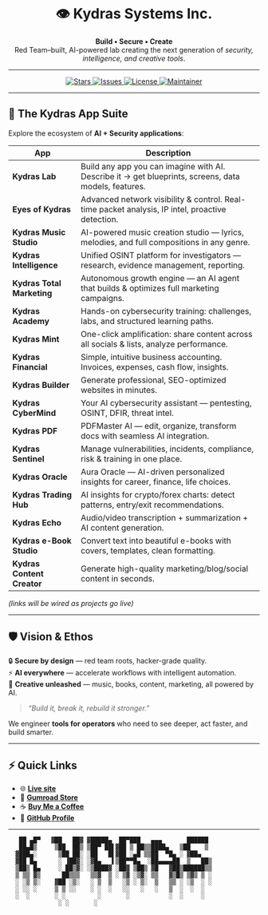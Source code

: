 <!-- Banner -->
<h1 align="center">👁️ Kydras Systems Inc.</h1>
<p align="center">
  <strong>Build • Secure • Create</strong><br>
  Red Team–built, AI-powered lab creating the next generation of <em>security, intelligence, and creative tools</em>.
</p>

---

<!-- Badges -->
<p align="center">
  <a href="https://github.com/Kydras8/kydras8.github.io/stargazers">
    <img src="https://img.shields.io/github/stars/Kydras8/kydras8.github.io?color=gold&style=for-the-badge" alt="Stars"/>
  </a>
  <a href="https://github.com/Kydras8/kydras8.github.io/issues">
    <img src="https://img.shields.io/github/issues/Kydras8/kydras8.github.io?color=red&style=for-the-badge" alt="Issues"/>
  </a>
  <a href="https://github.com/Kydras8/kydras8.github.io/blob/main/LICENSE">
    <img src="https://img.shields.io/github/license/Kydras8/kydras8.github.io?style=for-the-badge&color=blue" alt="License"/>
  </a>
  <a href="https://github.com/Kydras8">
    <img src="https://img.shields.io/badge/Maintainer-Kyle%20Rasmussen-black?style=for-the-badge&logo=github" alt="Maintainer"/>
  </a>
</p>

---

## 🌌 The Kydras App Suite

Explore the ecosystem of **AI + Security applications**:

| App | Description |
|-----|-------------|
| **Kydras Lab** | Build any app you can imagine with AI. Describe it → get blueprints, screens, data models, features. |
| **Eyes of Kydras** | Advanced network visibility & control. Real-time packet analysis, IP intel, proactive detection. |
| **Kydras Music Studio** | AI-powered music creation studio — lyrics, melodies, and full compositions in any genre. |
| **Kydras Intelligence** | Unified OSINT platform for investigators — research, evidence management, reporting. |
| **Kydras Total Marketing** | Autonomous growth engine — an AI agent that builds & optimizes full marketing campaigns. |
| **Kydras Academy** | Hands-on cybersecurity training: challenges, labs, and structured learning paths. |
| **Kydras Mint** | One-click amplification: share content across all socials & lists, analyze performance. |
| **Kydras Financial** | Simple, intuitive business accounting. Invoices, expenses, cash flow, insights. |
| **Kydras Builder** | Generate professional, SEO-optimized websites in minutes. |
| **Kydras CyberMind** | Your AI cybersecurity assistant — pentesting, OSINT, DFIR, threat intel. |
| **Kydras PDF** | PDFMaster AI — edit, organize, transform docs with seamless AI integration. |
| **Kydras Sentinel** | Manage vulnerabilities, incidents, compliance, risk & training in one place. |
| **Kydras Oracle** | Aura Oracle — AI-driven personalized insights for career, finance, life choices. |
| **Kydras Trading Hub** | AI insights for crypto/forex charts: detect patterns, entry/exit recommendations. |
| **Kydras Echo** | Audio/video transcription + summarization + AI content generation. |
| **Kydras e-Book Studio** | Convert text into beautiful e-books with covers, templates, clean formatting. |
| **Kydras Content Creator** | Generate high-quality marketing/blog/social content in seconds. |

*(links will be wired as projects go live)*

---

## 🛡️ Vision & Ethos

🔒 **Secure by design** — red team roots, hacker-grade quality.  
⚡ **AI everywhere** — accelerate workflows with intelligent automation.  
🎨 **Creative unleashed** — music, books, content, marketing, all powered by AI.  

> *“Build it, break it, rebuild it stronger.”*

We engineer **tools for operators** who need to see deeper, act faster, and build smarter.

---

## ⚡ Quick Links

- 🌐 **[Live site](https://kydras8.github.io/)**
- 🛒 **[Gumroad Store](https://kydras.gumroad.com)**
- ☕ **[Buy Me a Coffee](https://buymeacoffee.com/kydras)**
- 🐙 **[GitHub Profile](https://github.com/Kydras8)**

---

```ascii
   ██ ▄█▀   ▓██   ██▓ ▓█████▄  ██▀███   ▄▄▄       ██████ 
   ██▄█▒     ▒██  ██▒ ▒██▀ ██▌▓██ ▒ ██▒▒████▄   ▒██    ▒ 
  ▓███▄░      ▒██ ██░ ░██   █▌▓██ ░▄█ ▒▒██  ▀█▄ ░ ▓██▄   
  ▓██ █▄      ░ ▐██▓░ ░▓█▄   ▌▒██▀▀█▄  ░██▄▄▄▄██  ▒   ██▒
  ▒██▒ █▄     ░ ██▒▓░ ░▒████▓ ░██▓ ▒██▒ ▓█   ▓██▒██████▒▒
  ▒ ▒▒ ▓▒      ██▒▒▒   ▒▒▓  ▒ ░ ▒▓ ░▒▓░ ▒▒   ▓▒█▒ ▒▓▒ ▒ ░
  ░ ░▒ ▒░    ▓██ ░▒░   ░ ▒  ▒   ░▒ ░ ▒░  ▒   ▒▒ ░ ░▒  ░ ░
  ░ ░░ ░     ▒ ▒ ░░    ░ ░  ░   ░░   ░   ░   ▒  ░  ░  ░  
  ░  ░       ░ ░         ░       ░           ░  ░     ░  
              ░ ░       ░                               
